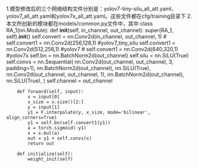 1.模型修改后的三个网络结构文件分别是：yolov7-tiny-silu_all_att.yaml、yolov7_all_att.yaml和yolov7x_all_att.yaml。这些文件都在cfg/training目录下
2.本文所创新的模块都在models/common.py文件中，其中
    class RA_1(nn.Module):
        def __init__(self, in_channel, out_channel):
            super(RA_1, self).__init__()
            self.convert = nn.Conv2d(in_channel, out_channel, 1)
            # self.convert1 = nn.Conv2d(256,128,1)  #yolov7_tiny_silu
            self.convert1 = nn.Conv2d(512,256,1)  #yolov7
            # self.convert1 = nn.Conv2d(640,320,1)  #yolov7x
            self.bn = nn.BatchNorm2d(out_channel)
            self.silu = nn.SiLU(True)
            self.convs = nn.Sequential(
                nn.Conv2d(out_channel, out_channel, 3, padding=1), nn.BatchNorm2d(out_channel), nn.SiLU(True),
                nn.Conv2d(out_channel, out_channel, 1), nn.BatchNorm2d(out_channel), nn.SiLU(True),
            )
            self.channel = out_channel
    
        def forward(self, input):
            x = input[0]
            x_size = x.size()[2:]
            y = input[1]
            y1 = F.interpolate(y, x_size, mode='bilinear', align_corners=True)
            y1 = self.bn(self.convert1(y1))
            a = torch.sigmoid(-y1)
            x = x.mul(a)
            out = y1 + self.convs(x)
            return out
    
        def initialize(self):
            weight_init(self)
